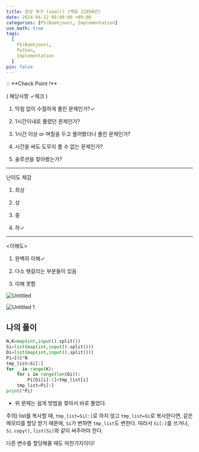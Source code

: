 ```yaml
---
title: 원상 복구 (small) (백준 22858번)
date: 2024-04-12 00:00:00 +09:00
categories: [PS(Baekjoon), Implementation]
use_math: true
tags:
  [
    PS(Baekjoon),
    Python,
    Implementation
  ]
pin: false
---
```


<aside>
💡 **Check Point !**

( 해당사항 ✓체크 )

1. 막힘 없이 수월하게 풀린 문제인가?✓ 

2. 1시간이내로 풀렸던 문제인가?

3. 1시간 이상 or 며칠을 두고 풀어봤더니 풀린 문제인가?

4. 시간을 써도 도무지 풀 수 없는 문제인가?

5. 솔루션을 찾아봤는가?

---

난이도 체감

1. 최상

2. 상

3. 중

4. 하✓

---

<이해도>

1. 완벽히 이해✓

2. 다소 헷갈리는 부분들이 있음

3. 이해 못함

</aside>

![Untitled](https://github.com/gihuni99/gihuni99.github.io/assets/90080065/098ee2fb-fe61-46cf-8376-77fb84309270)

![Untitled 1](https://github.com/gihuni99/gihuni99.github.io/assets/90080065/24098f15-46ec-4584-8505-4e5914a692cd)


## 나의 풀이

```python
N,K=map(int,input().split())
Si=list(map(int,input().split()))
Di=list(map(int,input().split()))
Pi=[0]*N
tmp_list=Si[:]
for _ in range(K):
    for i in range(len(Di)):
        Pi[Di[i]-1]=tmp_list[i]
    tmp_list=Pi[:]
print(*Pi)
```

- 위 문제는 쉽게 방법을 찾아서 바로 풀었다.

주의) list를 복사할 때, `tmp_list=Si[:]`로 하지 않고 `tmp_list=Si`로 복사한다면, 같은 메모리를 할당 받기 때문에, `Si`가 변하면 `tmp_list`도 변한다. 따라서 `Si[:]`를 쓰거나, `Si.copy()`, `list(Si)`와 같이 써주어야 한다.

다른 변수를 할당해줄 때도 마찬가지이다!